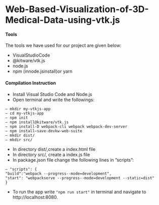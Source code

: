 # Web-Based-Visualization-of-3D-Medical-Data-using-vtk.js

#### Tools
The tools we have used for our project are given below:
* VisualStudioCode
* @kitware/vtk.js
* node.js
* npm (innode.jsinstall)or yarn

#### Compilation Instruction
* Install Visual Studio Code and Node.js
* Open terminal and write the followings:
```
– mkdir my-vtkjs-app
– cd my-vtkjs-app
– npm init
– npm install@kitware/vtk.js
– npm install-D webpack-cli webpack webpack-dev-server
– npm install–save-devkw-web-suite
– mkdir dist/
– mkdir src/
```
* In directory dist/,create a index.html file
* In directory src/, create a index.js file
* In package.json file change the following lines in ”scripts”:
```
– "scripts": {
"build":"webpack --progress--mode=development",
"start": "webpackserve --progress--mode=development --static=dist"
}
```
* To run the app write ``` "npm run start" ``` in terminal and navigate to http://localhost:8080.

